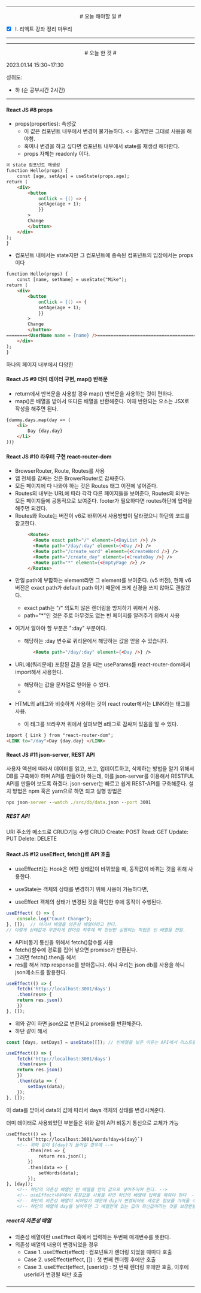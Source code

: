 

----

<div align='center'>
# 오늘 해야할 일 #
</div>

- [x]  Ⅰ. 리엑트 강좌 정리 마무리

----


----

<div align="center"># 오늘 한 것 #</div>

2023.01.14 15:30~17:30 

성취도: 
- 하 (순 공부시간 2시간)

----

#### React JS #8 props

- props(properties): 속성값
	- 이 값은 컴포넌트 내부에서 변경이 불가능하다. <= 옮겨받은 그대로 사용을 해야함.
	- 혹여나 변경을 하고 싶다면 컴포넌트 내부에서 state를 재생성 해야한다.
	- props 자체는 readonly 이다.
```html
※ state 컴포넌트 재생성
function Hello(props) {
	const [age, setAge] = useState(props.age);
return (
	<div>
		<button
			onClick = {() => {
			setAge(age + 1);
			}}
		>		
		Change
		</button>
	</div>
);
}
```
- 컴포넌트 내에서는 state지만 그 컴포넌트에 종속된 컴포넌트의 입장에서는 props이다
```html
function Hello(props) {
	const [name, setName] = useState("Mike");
return (
	<div>
		<button
			onClick = {() => {
			setAge(age + 1);
			}}
		>		
		Change
		</button>
========<UserName name = {name} />=================================================
	</div>
);
}
```

하나의 페이지 내부에서 다양한 


#### React JS #9 더미 데이터 구현, map() 반복문

- return에서 반복문을 사용할  경우 map() 반복문을 사용하는 것이 편하다.
- map()은 배열을 받아서 또다른 배열을 반환해준다. 이때 반환되는 요소는 JSX로 작성을 해주면 된다.
```html
{dummy.days.map(day => (
	<li>
		Day {day.day}
	</li>
))}
```


#### React JS #10 라우터 구현 react-router-dom

- BrowserRouter, Route, Routes를 사용
- 앱 전체를 감싸는 것은 BrowerRouter로 감싸준다.
- 모든 페이지에 다 나와야 하는 것은 Routes 태그 이전에 넣어준다.
- Routes의 내부는 URL에 따라 각각 다른 페이지들을 보여준다, Routes의 외부는 모든 페이지들에 공통적으로 보여준다. footer가 필요하다면 routes하단에 입력을 해주면 되겠다.
- Routes와 Route는 버전이 v6로 바뀌어서 사용방법이 달라졌으니 하단의 코드를 참고한다.
```html
        <Routes>
          <Route exact path="/" element={<DayList />} />
          <Route path="/day/:day" element={<Day />} />
          <Route path="/create_word" element={<CreateWord />} />
          <Route path="/create_day" element={<CreateDay />} />
          <Route path="*" element={<EmptyPage />} />
        </Routes>
```
- 만일 path에 부합하는 element라면 그 element를 보여준다. (v5 버전), 현재 v6버전은 exact path가 default path 이기 때문에 크게 신경을 쓰지 않아도 괜찮겠다.
	- exact path는 "/"  의도치 않은 렌더링을 방지하기 위해서 사용.
	- path="*"인 것은 주로 아무것도 없는 빈 페이지를 알려주기 위해서 사용

- 여기서 알아야 할 부분은 ":day" 부분이다. 
	- 해당하는 :day 변수로 퀴리문에서 해당하는 값을 얻을 수 있습니다.
```html
          <Route path="/day/:day" element={<Day />} />
```

- URL에(쿼리문에) 포함된 값을 얻을 때는 useParams를 react-router-dom에서 import해서 사용한다.
	- 해당하는 값을 문자열로 얻어올 수 있다.
	- 


- HTML의 a태그와 비슷하게 사용하는 것이 react router에서는 LINK라는 태그를 사용.
	- 이 태그를 브라우저 위에서 살펴보면 a태그로 감싸져 있음을 알 수 있다.
```html
import { Link } from "react-router-dom";
<LINK to="/day">Day {day.day} </LINK>
```

#### React JS #11 json-server, REST API

사용자 액션에 따라서 데이터를 읽고, 쓰고, 업데이트하고, 삭제하는 방법을 알기 위해서 DB를 구축해야 하며 API를 만들어야 하는데, 이를 json-server를 이용해서 RESTFUL API를 만들어 보도록 하겠다.
json-server는 빠르고 쉽게 REST-API를 구축해준다. 
설치 방법은 npm 혹은 yarn으로 하면 되고
실행 방법은  
```cmd
npx json-server --watch ./src/db/data.json --port 3001
```

##### REST API
URI 주소와 메소드로 CRUD기능 수행
CRUD
	Create: POST
	Read: GET
	Update: PUT
	Delete: DELETE
#####


#### React JS #12 useEffect, fetch()로 API 호출

- useEffect라는 Hook은 어떤 상태값이 바뀌었을 때, 동작값이 바뀌는 것을 위해 사용한다.

- useState는 객체의 상태를 변경하기 위해 사용이 가능하다면,
- useEffect 객체의 상태가 변경된 것을 확인한 후에 동작이 수행된다.
```js
useEffect( () => {
	console.log("Count Change");
}, []);  // 여기서 배열을 의존성 배열이라고 한다.
// 이렇게 상태값과 무관하게 렌더링 직후에 딱 한번만 실행되는 작업은 빈 배열을 전달.
```

- API비동기 통신을 위해서 fetch()함수를 사용
- fetch()함수에 경로를 집어 넣으면 promise가 반환된다.
- 그러면 fetch().then을 해서 
- res를 해서 http response를 받아옵니다. 허나 우리는 json db를 사용을 하니 json메소드를 활용한다.
```js
useEffect(() => {
	fetch('http://localhost:3001/days')
	.then(res=> {
	return res.json()
	})
}, []);
```
- 위와 같이 하면 json으로 변환되고 promise를 반환해준다.
- 하단 같이 해서 
```js
const [days, setDays] = useState([]); // 빈배열을 넣은 이유는 API에서 리스트를 가져서 바꿔주는 방식으로 하기 위해서.

useEffect(() => {
	fetch('http://localhost:3001/days')
	.then(res=> {
	return res.json()
	})
	.then(data => {
		setDays(data);
	});
}, []);
```
이 data를 받아서 data의 값에 따라서 days 객체의 상태를 변경시켜준다.

더미 데이터로 사용되었던 부분들은 위와 같이 API 비동기 통신으로 교체가 가능
```html
useEffect(() => {
	fetch(`http://localhost:3001/words?day=${day}`)
	<!-- 위와 같이 ${day}가 들어갈 경우에 -->
		.then(res => {
			return res.json();
		})
		.then(data => {
			setWords(data);
		});
}, [day]);
	<!-- 하단의 의존성 배열인 빈 배열을 안의 값으로 넣어주어야 한다. -->
	<!-- useEffect내부에서 특정값을 사용을 하면 하단의 배열에 입력을 해줘야 한다  -->
	<!-- 하단의 의존성 배열이 비어있기 때문에 day가 변경되어도 새로운 정보를 가져올 수가 없게 된다. -->
	<!-- 하단의 배열에 day를 넣어주면 그 배열안에 있는 값이 최신값이라는 것을 보장받을 수가 있게 된다. -->

```

##### react의 의존성 배열
- 의존성 배열이란 useEffect 훅에서 입력하는 두번째 매개변수를 뜻한다. 
- 의존성 배열의 내용이 변경되었을 경우 
	- Case 1. useEffect(effect) : 컴포넌트가 렌더링 되었을 때마다 호출
	- Case 2. useEffect(effect, []) : 첫 번째 렌더링 후에만 호출
	- Case 3. useEffect(effect, [userId]) : 첫 번째 렌더링 후에만 호출, 이후에 userId가 변경될 때만 호출

#####

####


----